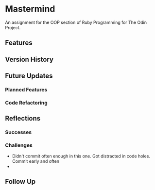 # Mastermind

An assignment for the OOP section of Ruby Programming for The Odin Project.

## Features

## Version History

## Future Updates

### Planned Features

### Code Refactoring

## Reflections

### Successes

### Challenges

* Didn't commit often enough in this one. Got distracted in code holes. Commit early and often
*
## Follow Up
